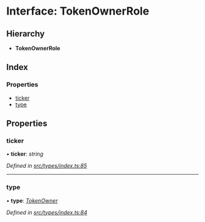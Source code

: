 # Interface: TokenOwnerRole

## Hierarchy

* **TokenOwnerRole**

## Index

### Properties

* [ticker](tokenownerrole.md#ticker)
* [type](tokenownerrole.md#type)

## Properties

###  ticker

• **ticker**: *string*

*Defined in [src/types/index.ts:85](https://github.com/PolymathNetwork/polymesh-sdk/blob/36c7bf5/src/types/index.ts#L85)*

___

###  type

• **type**: *[TokenOwner](../enums/roletype.md#tokenowner)*

*Defined in [src/types/index.ts:84](https://github.com/PolymathNetwork/polymesh-sdk/blob/36c7bf5/src/types/index.ts#L84)*
